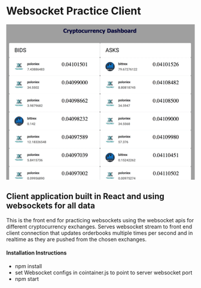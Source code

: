 # Websocket Practice Client 
![screenshot](https://raw.githubusercontent.com/brandonhenning/ws-practice/master/static/ws-dash.gif)

## Client application built in React and using websockets for all data
This is the front end for practicing websockets using the websocket apis for different cryptocurrency exchanges. Serves websocket stream to front end client connection that updates orderbooks multiple times per second and in realtime as they are pushed from the chosen exchanges.


#### Installation Instructions
- npm install 
- set Websocket configs in cointainer.js to point to server websocket port
- npm start 